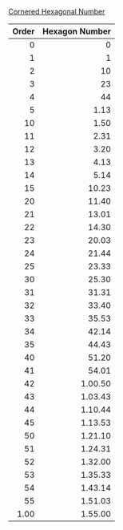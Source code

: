 [Cornered Hexagonal Number](https://en.wikipedia.org/wiki/Hexagonal_number)

Order | Hexagon Number
---: | ---:
0 | 0
1 | 1
2 | 10
3 | 23
4 | 44
5 | 1.13
10 | 1.50
11 | 2.31
12 | 3.20
13 | 4.13
14 | 5.14
15 | 10.23
20 | 11.40
21 | 13.01
22 | 14.30
23 | 20.03
24 | 21.44
25 | 23.33
30 | 25.30
31 | 31.31
32 | 33.40
33 | 35.53
34 | 42.14
35 | 44.43
40 | 51.20
41 | 54.01
42 | 1.00.50
43 | 1.03.43
44 | 1.10.44
45 | 1.13.53
50 | 1.21.10
51 | 1.24.31
52 | 1.32.00
53 | 1.35.33
54 | 1.43.14
55 | 1.51.03
1.00 | 1.55.00
